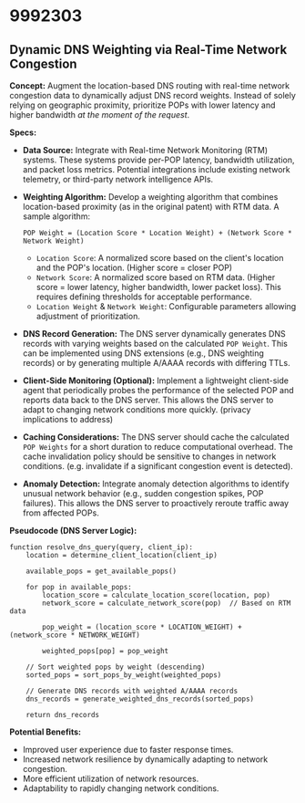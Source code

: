 # 9992303

## Dynamic DNS Weighting via Real-Time Network Congestion

**Concept:** Augment the location-based DNS routing with real-time network congestion data to dynamically adjust DNS record weights. Instead of solely relying on geographic proximity, prioritize POPs with lower latency and higher bandwidth *at the moment of the request*.

**Specs:**

*   **Data Source:** Integrate with Real-time Network Monitoring (RTM) systems. These systems provide per-POP latency, bandwidth utilization, and packet loss metrics. Potential integrations include existing network telemetry, or third-party network intelligence APIs.
*   **Weighting Algorithm:** Develop a weighting algorithm that combines location-based proximity (as in the original patent) with RTM data. A sample algorithm:

    `POP Weight = (Location Score * Location Weight) + (Network Score * Network Weight)`

    *   `Location Score`: A normalized score based on the client's location and the POP's location. (Higher score = closer POP)
    *   `Network Score`: A normalized score based on RTM data. (Higher score = lower latency, higher bandwidth, lower packet loss).  This requires defining thresholds for acceptable performance.
    *   `Location Weight` & `Network Weight`: Configurable parameters allowing adjustment of prioritization.

*   **DNS Record Generation:** The DNS server dynamically generates DNS records with varying weights based on the calculated `POP Weight`.  This can be implemented using DNS extensions (e.g., DNS weighting records) or by generating multiple A/AAAA records with differing TTLs.
*   **Client-Side Monitoring (Optional):** Implement a lightweight client-side agent that periodically probes the performance of the selected POP and reports data back to the DNS server.  This allows the DNS server to adapt to changing network conditions more quickly. (privacy implications to address)
*   **Caching Considerations:** The DNS server should cache the calculated `POP Weights` for a short duration to reduce computational overhead. The cache invalidation policy should be sensitive to changes in network conditions. (e.g. invalidate if a significant congestion event is detected).
*   **Anomaly Detection:** Integrate anomaly detection algorithms to identify unusual network behavior (e.g., sudden congestion spikes, POP failures). This allows the DNS server to proactively reroute traffic away from affected POPs.

**Pseudocode (DNS Server Logic):**

```
function resolve_dns_query(query, client_ip):
    location = determine_client_location(client_ip)
    
    available_pops = get_available_pops()
    
    for pop in available_pops:
        location_score = calculate_location_score(location, pop)
        network_score = calculate_network_score(pop)  // Based on RTM data
        
        pop_weight = (location_score * LOCATION_WEIGHT) + (network_score * NETWORK_WEIGHT)
        
        weighted_pops[pop] = pop_weight
        
    // Sort weighted pops by weight (descending)
    sorted_pops = sort_pops_by_weight(weighted_pops)
    
    // Generate DNS records with weighted A/AAAA records
    dns_records = generate_weighted_dns_records(sorted_pops)
    
    return dns_records
```

**Potential Benefits:**

*   Improved user experience due to faster response times.
*   Increased network resilience by dynamically adapting to network congestion.
*   More efficient utilization of network resources.
*   Adaptability to rapidly changing network conditions.